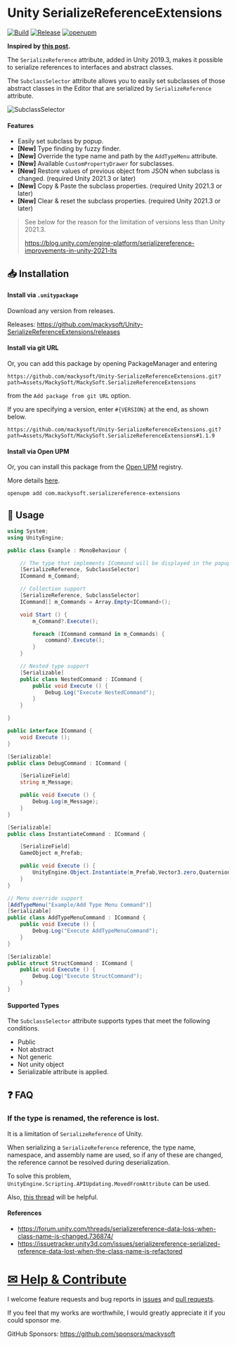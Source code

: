 ﻿# Unity SerializeReferenceExtensions

[![Build](https://github.com/mackysoft/Unity-SerializeReferenceExtensions/actions/workflows/build.yaml/badge.svg)](https://github.com/mackysoft/Unity-SerializeReferenceExtensions/actions/workflows/build.yaml) [![Release](https://img.shields.io/github/v/release/mackysoft/Unity-SerializeReferenceExtensions)](https://github.com/mackysoft/Unity-SerializeReferenceExtensions/releases) [![openupm](https://img.shields.io/npm/v/com.mackysoft.serializereference-extensions?label=openupm&registry_uri=https://package.openupm.com)](https://openupm.com/packages/com.mackysoft.serializereference-extensions/)

**Inspired by [this post](https://qiita.com/tsukimi_neko/items/7922b2433ed4d8616cce).**

The `SerializeReference` attribute, added in Unity 2019.3, makes it possible to serialize references to interfaces and abstract classes.

The `SubclassSelector` attribute allows you to easily set subclasses of those abstract classes in the Editor that are serialized by `SerializeReference` attribute.

![SubclassSelector](https://user-images.githubusercontent.com/13536348/118233552-03cd1780-b4cd-11eb-9e5b-4824e8f01f1d.gif)

#### Features

- Easily set subclass by popup.
- **[New]** Type finding by fuzzy finder.
- **[New]** Override the type name and path by the `AddTypeMenu` attribute.
- **[New]** Available `CustomPropertyDrawer` for subclasses.
- **[New]** Restore values of previous object from JSON when subclass is changed. (required Unity 2021.3 or later)
- **[New]** Copy & Paste the subclass properties. (required Unity 2021.3 or later)
- **[New]** Clear & reset the subclass properties. (required Unity 2021.3 or later)

> See below for the reason for the limitation of versions less than Unity 2021.3.
> 
> https://blog.unity.com/engine-platform/serializereference-improvements-in-unity-2021-lts

## 📥 Installation

#### Install via `.unitypackage`

Download any version from releases.

Releases: https://github.com/mackysoft/Unity-SerializeReferenceExtensions/releases

#### Install via git URL

Or, you can add this package by opening PackageManager and entering

```
https://github.com/mackysoft/Unity-SerializeReferenceExtensions.git?path=Assets/MackySoft/MackySoft.SerializeReferenceExtensions
```

from the `Add package from git URL` option.

If you are specifying a version, enter `#{VERSION}` at the end, as shown below.

```
https://github.com/mackysoft/Unity-SerializeReferenceExtensions.git?path=Assets/MackySoft/MackySoft.SerializeReferenceExtensions#1.1.9
```

#### Install via Open UPM

Or, you can install this package from the [Open UPM](https://openupm.com/packages/com.mackysoft.serializereference-extensions/) registry.

More details [here](https://openupm.com/).

```
openupm add com.mackysoft.serializereference-extensions
```

## 🔰 Usage

```cs
using System;
using UnityEngine;

public class Example : MonoBehaviour {

	// The type that implements ICommand will be displayed in the popup.
	[SerializeReference, SubclassSelector]
	ICommand m_Command;

	// Collection support
	[SerializeReference, SubclassSelector]
	ICommand[] m_Commands = Array.Empty<ICommand>();

	void Start () {
		m_Command?.Execute();

		foreach (ICommand command in m_Commands) {
			command?.Execute();
		}
	}

	// Nested type support
	[Serializable]
	public class NestedCommand : ICommand {
		public void Execute () {
			Debug.Log("Execute NestedCommand");
		}
	}

}

public interface ICommand {
	void Execute ();
}

[Serializable]
public class DebugCommand : ICommand {

	[SerializeField]
	string m_Message;

	public void Execute () {
		Debug.Log(m_Message);
	}
}

[Serializable]
public class InstantiateCommand : ICommand {

	[SerializeField]
	GameObject m_Prefab;

	public void Execute () {
		UnityEngine.Object.Instantiate(m_Prefab,Vector3.zero,Quaternion.identity);
	}
}

// Menu override support
[AddTypeMenu("Example/Add Type Menu Command")]
[Serializable]
public class AddTypeMenuCommand : ICommand {
	public void Execute () {
		Debug.Log("Execute AddTypeMenuCommand");
	}
}

[Serializable]
public struct StructCommand : ICommand {
	public void Execute () {
		Debug.Log("Execute StructCommand");
	}
}
```

#### Supported Types

The `SubclassSelector` attribute supports types that meet the following conditions.

- Public
- Not abstract
- Not generic
- Not unity object
- Serializable attribute is applied.


## ❓ FAQ

### If the type is renamed, the reference is lost.

It is a limitation of `SerializeReference` of Unity.

When serializing a `SerializeReference` reference, the type name, namespace, and assembly name are used, so if any of these are changed, the reference cannot be resolved during deserialization.

To solve this problem, `UnityEngine.Scripting.APIUpdating.MovedFromAttribute` can be used.

Also, [this thread](https://forum.unity.com/threads/serializereference-data-loss-when-class-name-is-changed.736874/) will be helpful.

#### References
- https://forum.unity.com/threads/serializereference-data-loss-when-class-name-is-changed.736874/
- https://issuetracker.unity3d.com/issues/serializereference-serialized-reference-data-lost-when-the-class-name-is-refactored

# <a id="help-and-contribute" href="#help-and-contribute"> ✉ Help & Contribute </a>

I welcome feature requests and bug reports in [issues](https://github.com/mackysoft/XPool/issues) and [pull requests](https://github.com/mackysoft/XPool/pulls).

If you feel that my works are worthwhile, I would greatly appreciate it if you could sponsor me.

GitHub Sponsors: https://github.com/sponsors/mackysoft
